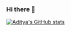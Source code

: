 ### Hi there 👋

<!--
**Aditya4068/Aditya4068** is a ✨ _special_ ✨ repository because its `README.md` (this file) appears on your GitHub profile.

Here are some ideas to get you started:

- 🔭 I’m currently working on ...
- 🌱 I’m currently learning ...
- 👯 I’m looking to collaborate on ...
- 🤔 I’m looking for help with ...
- 💬 Ask me about ...
- 📫 How to reach me: ...
- 😄 Pronouns: ...
- ⚡ Fun fact: ...
-->
[![Aditya's GitHub stats](https://github-readme-stats.vercel.app/api?username=Aditya4068?count_private=true)](https://github.com/Aditya4068/github-readme-stats)
